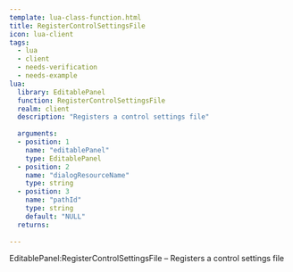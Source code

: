 ```yaml
---
template: lua-class-function.html
title: RegisterControlSettingsFile
icon: lua-client
tags:
  - lua
  - client
  - needs-verification
  - needs-example
lua:
  library: EditablePanel
  function: RegisterControlSettingsFile
  realm: client
  description: "Registers a control settings file"
  
  arguments:
  - position: 1
    name: "editablePanel"
    type: EditablePanel
  - position: 2
    name: "dialogResourceName"
    type: string
  - position: 3
    name: "pathId"
    type: string
    default: "NULL"
  returns:
    
---
```


<div class="lua__search__keywords">
EditablePanel:RegisterControlSettingsFile &#x2013; Registers a control settings file
</div>
